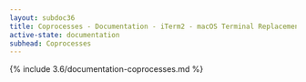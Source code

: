```yaml
---
layout: subdoc36
title: Coprocesses - Documentation - iTerm2 - macOS Terminal Replacement
active-state: documentation
subhead: Coprocesses
---
```

{% include 3.6/documentation-coprocesses.md %}
